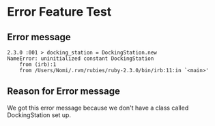 # Error Feature Test


## Error message


```% irb                                                                                Nomi@Nomis-iMac
2.3.0 :001 > docking_station = DockingStation.new
NameError: uninitialized constant DockingStation
	from (irb):1
	from /Users/Nomi/.rvm/rubies/ruby-2.3.0/bin/irb:11:in `<main>'
```
## Reason for Error message

We got this error message because we don't have a class called DockingStation set up.
